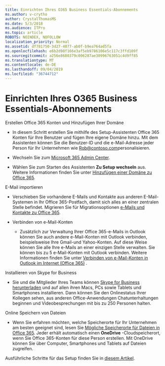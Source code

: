 ```yaml
---
title: Einrichten Ihres O365 Business Essentials-Abonnements
ms.author: v-crytho
author: CrystalThomasMS
ms.date: 5/3/2018
ms.audience: ITPro
ms.topic: article
ROBOTS: NOINDEX, NOFOLLOW
localization_priority: Normal
ms.assetid: df781750-3d27-4077-ab0f-b9ea764ad5fa
ms.openlocfilehash: e6b2d98f166e3af5eb9786106e5c117c3ffd109f
ms.sourcegitcommit: a256e8680379c006287ae30996763051c4d9ff85
ms.translationtype: MT
ms.contentlocale: de-DE
ms.lasthandoff: 09/04/2019
ms.locfileid: "36744712"
---
```

# <a name="setting-up-your-o365-business-essentials-subscription"></a>Einrichten Ihres O365 Business Essentials-Abonnements

Erstellen Office 365 Konten und Hinzufügen Ihrer Domäne
  
- In diesem Schritt erstellen Sie mithilfe des Setup-Assistenten Office 365 Konten für Ihre Benutzer und fügen Ihre eigene Domäne hinzu. Mit dem Assistenten können Sie die Benutzer-ID und die e-Mail-Adresse jeder Person für Ihr Unternehmen wie [Rob@contoso.com](mailto:rob@contoso.com)personalisieren.
    
- Wechseln Sie zum [Microsoft 365 Admin Center](https://login.partner.microsoftonline.cn/).
    
- Wählen Sie zum Starten des Assistenten **Zu Setup wechseln** aus. Weitere Informationen finden Sie unter [Hinzufügen einer Domäne zu Office 365](https://docs.microsoft.com/office365/admin/setup/add-domain).
    
E-Mail importieren
  
- Verschieben Sie vorhandene E-Mails und Kontakte aus anderen E-Mail-Systemen in Ihr Office 365-Postfach, damit sich alles an einer zentralen Stelle befindet. Migrieren Sie für Migrationsoptionen [e-Mails und Kontakte zu Office 365](https://docs.microsoft.com/office365/admin/setup/migrate-email-and-contacts-admin).
    
- Verbinden von e-Mail-Konten
    
  - Zusätzlich zur Verwaltung Ihrer Office 365-e-Mails in Outlook können Sie auch andere e-Mail-Konten mit Outlook verbinden, beispielsweise Ihre Gmail-und Yahoo-Konten. Auf diese Weise können Sie alle Ihre e-Mails an einer einzigen Stelle verwalten. Sie können bis zu 5 e-Mail-Konten mit Outlook verbinden. Weitere Informationen finden Sie unter [Verbinden von e-Mail-Konten in Outlook im Internet (Office 365)](https://support.office.com/Article/Connect-email-accounts-in-Outlook-on-the-web-Office-365-d7012ff0-924f-4f78-8aca-c3912d886c4d) . 
    
Installieren von Skype for Business
  
- Sie und die Mitglieder Ihres Teams können [Skype for Business herunterladen](https://support.office.com/Article/download-and-install-Skype-for-Business-8a0d4da8-9d58-44f9-9759-5c8f340cb3fb) und auf allen ihren Macs, PCs sowie Tablets und Smartphones installieren. Dann können Sie den Onlinestatus Ihrer Kollegen sehen, aus anderen Office-Anwendungen Chatunterhaltungen beginnen und Videobesprechungen mit bis zu 250 Personen halten. 
    
Online Speichern von Dateien
  
- Wenn Sie erfahren möchten, welche Speicherorte für Ihr Unternehmen am besten geeignet sind, lesen Sie [Mögliche Speicherorte für Dateien in Office 365](https://support.office.com/article/c7c20284-bc94-47f4-9728-d28e9daf0790.aspx). Jeder erhält automatisch einen **OneDrive** -Cloudspeicherort, wenn Sie Office 365-Konten für diese Person erstellen. Mit OneDrive können Sie über Computer, Smartphones und Tablets auf Dateien zugreifen. 
    
Ausführliche Schritte für das Setup finden Sie in [diesem Artikel](https://docs.microsoft.com/office365/admin/setup/setup).
  

